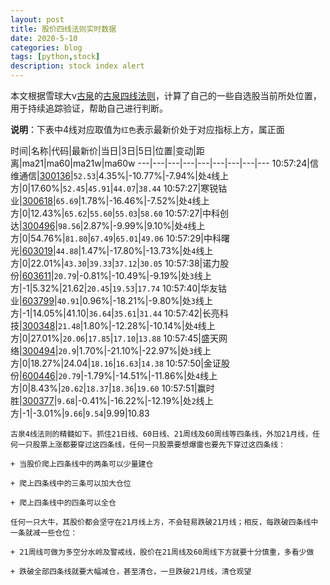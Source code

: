 ```yaml
---
layout: post
title: 股价四线法则实时数据
date: 2020-5-10
categories: blog
tags: [python,stock]
description: stock index alert
---
```



本文根据雪球大v[古泉](https://xueqiu.com/u/7148646888)的[古泉四线法则](https://xueqiu.com/7148646888/130498192)，计算了自己的一些自选股当前所处位置，用于持续追踪验证，帮助自己进行判断。

**说明**：下表中4线对应取值为`红色`表示最新价处于对应指标上方，属正面

时间|名称|代码|最新价|当日|3日|5日|位置|变动|距离|ma21|ma60|ma21w|ma60w
---|---|---|---|---|---|---|---|---
10:57:24|信维通信|[300136](https://xueqiu.com/S/SZ300136)|`52.53`|4.35%|-10.77%|-7.94%|处`4`线上方|0|17.60%|`52.45`|`45.91`|`44.07`|`38.44`
10:57:27|寒锐钴业|[300618](https://xueqiu.com/S/SZ300618)|`65.69`|1.78%|-16.46%|-7.52%|处`4`线上方|0|12.43%|`65.62`|`55.60`|`55.03`|`58.60`
10:57:27|中科创达|[300496](https://xueqiu.com/S/SZ300496)|`98.56`|2.87%|-9.99%|9.10%|处`4`线上方|0|54.76%|`81.80`|`67.49`|`65.01`|`49.06`
10:57:29|中科曙光|[603019](https://xueqiu.com/S/SH603019)|`44.88`|1.47%|-17.80%|-13.73%|处`4`线上方|0|22.01%|`43.30`|`39.33`|`37.12`|`30.05`
10:57:38|诺力股份|[603611](https://xueqiu.com/S/SH603611)|`20.79`|-0.81%|-10.49%|-9.19%|处`3`线上方|-1|5.32%|21.62|`20.45`|`19.53`|`17.74`
10:57:40|华友钴业|[603799](https://xueqiu.com/S/SH603799)|`40.91`|0.96%|-18.21%|-9.80%|处`3`线上方|-1|14.05%|41.10|`36.64`|`35.61`|`31.44`
10:57:42|长亮科技|[300348](https://xueqiu.com/S/SZ300348)|`21.48`|1.80%|-12.28%|-10.14%|处`4`线上方|0|27.01%|`20.06`|`17.85`|`17.10`|`13.88`
10:57:45|盛天网络|[300494](https://xueqiu.com/S/SZ300494)|`20.9`|1.70%|-21.10%|-22.97%|处`3`线上方|0|18.27%|24.04|`18.16`|`16.63`|`14.38`
10:57:50|金证股份|[600446](https://xueqiu.com/S/SH600446)|`20.79`|-1.79%|-14.51%|-11.86%|处`4`线上方|0|8.43%|`20.62`|`18.37`|`18.36`|`19.60`
10:57:51|赢时胜|[300377](https://xueqiu.com/S/SZ300377)|`9.68`|-0.41%|-16.22%|-12.19%|处`2`线上方|-1|-3.01%|`9.66`|`9.54`|9.99|10.83

```
古泉4线法则的精髓如下。抓住21日线、60日线、21周线及60周线等四条线，外加21月线，任何一只股票上涨都要穿过这四条线，任何一只股票要想爆雷也要先下穿过这四条线：

+ 当股价爬上四条线中的两条可以少量建仓

+ 爬上四条线中的三条可以加大仓位

+ 爬上四条线中的四条可以全仓

任何一只大牛，其股价都会坚守在21月线上方，不会轻易跌破21月线；相反，每跌破四条线中一条就减一些仓位：

+ 21周线可做为多空分水岭及警戒线，股价在21周线及60周线下方就要十分慎重，多看少做

+ 跌破全部四条线就要大幅减仓，甚至清仓，一旦跌破21月线，清仓观望
```